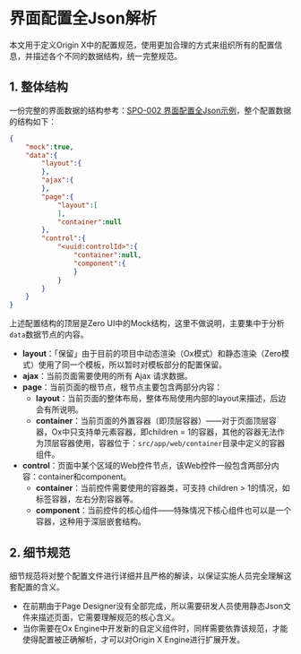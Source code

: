# 界面配置全Json解析

本文用于定义Origin X中的配置规范，使用更加合理的方式来组织所有的配置信息，并描述各个不同的数据结构，统一完整规范。

## 1. 整体结构

一份完整的界面数据的结构参考：[SPO-002 界面配置全Json示例](/specification/3-origin-xgui-fan/spo-002-jie-mian-pei-zhi-quan-json-shi-li.md)，整个配置数据的结构如下：

```json
{
    "mock":true,
    "data":{
        "layout":{
        },
        "ajax":{
        },
        "page":{
            "layout":[
            ],
            "container":null
        },
        "control":{
            "<uuid:controlId>":{
                "container":null,
                "component":{
                }
            }
        }
    }
}
```

上述配置结构的顶层是Zero UI中的Mock结构，这里不做说明，主要集中于分析`data`数据节点的内容。

* **layout**：「保留」由于目前的项目中动态渲染（Ox模式）和静态渲染（Zero模式）使用了同一个模板，所以暂时对模板部分的配置保留。
* **ajax**：当前页面需要使用的所有 Ajax 请求数据。
* **page**：当前页面的根节点，根节点主要包含两部分内容：
  * **layout**：当前页面的整体布局，整体布局使用内部的layout来描述，后边会有所说明。
  * **container**：当前页面的外置容器（即顶层容器）——对于页面顶层容器，Ox中只支持单元素容器，即children = 1的容器，其他的容器无法作为顶层容器使用，容器位于：`src/app/web/container`目录中定义的容器组件。
* **control**：页面中某个区域的Web控件节点，该Web控件一般包含两部分内容：container和component。
  * **container**：当前控件需要使用的容器类，可支持 children  &gt; 1的情况，如标签容器，左右分割容器等。
  * **component**：当前控件的核心组件——特殊情况下核心组件也可以是一个容器，这种用于深层嵌套结构。

## 2. 细节规范

细节规范将对整个配置文件进行详细并且严格的解读，以保证实施人员完全理解这套配置的含义。

* 在前期由于Page Designer没有全部完成，所以需要研发人员使用静态Json文件来描述页面，它需要理解规范的核心含义。
* 当你需要在Ox Engine中开发新的自定义组件时，同样需要依靠该规范，才能使得配置被正确解析，才可以对Origin X Engine进行扩展开发。





